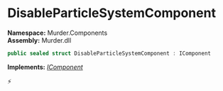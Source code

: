 # DisableParticleSystemComponent

**Namespace:** Murder.Components \
**Assembly:** Murder.dll

```csharp
public sealed struct DisableParticleSystemComponent : IComponent
```

**Implements:** _[IComponent](../..//Bang/Components/IComponent.html)_



⚡
